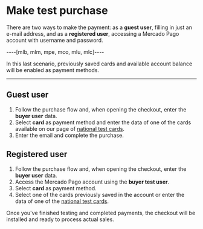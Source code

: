 # Make test purchase	

There are two ways to make the payment: as a **guest user**, filling in just an e-mail address, and as a **registered user**, accessing a Mercado Pago account with username and password.

----[mlb, mlm, mpe, mco, mlu, mlc]----

In this last scenario, previously saved cards and available account balance will be enabled as payment methods.

------------
 
## Guest user
 
1. Follow the purchase flow and, when opening the checkout, enter the **buyer user** data.
2. Select **card** as payment method and enter the data of one of the cards available on our page of [national test cards](/developers/en/docs/checkout-pro/additional-content/test-cards).
3. Enter the email and complete the purchase.
 
## Registered user
 
1. Follow the purchase flow and, when opening the checkout, enter the **buyer user** data.
2. Access the Mercado Pago account using the **buyer test user**.
3. Select **card** as payment method.
4. Select one of the cards previously saved in the account or enter the data of one of the [national test cards](/developers/en/docs/checkout-pro/additional-content/test-cards).
 
Once you've finished testing and completed payments, the checkout will be installed and ready to process actual sales.